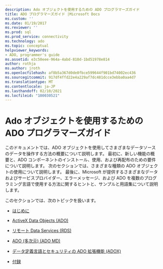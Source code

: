 ```yaml
---
description: Ado オブジェクトを使用するための ADO プログラマーズガイド
title: ADO プログラマーズガイド |Microsoft Docs
ms.custom: ''
ms.date: 01/19/2017
ms.reviewer: ''
ms.prod: sql
ms.prod_service: connectivity
ms.technology: ado
ms.topic: conceptual
helpviewer_keywords:
- ADO, programmer's guide
ms.assetid: e3c50eee-964a-4abd-810d-1bd51978e814
author: rothja
ms.author: jroth
ms.openlocfilehash: af8b5a367d0de0fbce599644f901bd74002ec436
ms.sourcegitcommit: 917df4ffd22e4a229af7dc481dcce3ebba0aa4d7
ms.translationtype: MT
ms.contentlocale: ja-JP
ms.lasthandoff: 02/10/2021
ms.locfileid: "100030521"
---
```

# <a name="ado-programmers-guide-for-using-ado-objects"></a>Ado オブジェクトを使用するための ADO プログラマーズガイド
このドキュメントでは、ADO オブジェクトを使用してさまざまなデータソースのデータを操作する方法の概要について説明します。 最初に、新しい機能の概要と、ADO コンポーネントのインストール、使用、および再配布のための要件について説明します。 次のセクションでは、さまざまな種類の ADO オブジェクトの使用について説明します。 最後に、Microsoft が提供するさまざまなデータおよびサービスプロバイダー、エラーメッセージ、および ADO を複数のプログラミング言語で使用する方法に関するヒントと、サンプルと用語集について説明します。

 このセクションでは、次のトピックを扱います。

-   [はじめに](./ado-introduction.md)

-   [ActiveX Data Objects (ADO)](./data/ado-fundamentals.md)

-   [リモート Data Services (RDS)](./remote-data-service/remote-data-service-rds.md)

-   [ADO (多次元) (ADO MD)](./multidimensional/ado-multidimensional-ado-md.md)

-   [データ定義言語とセキュリティの ADO 拡張機能 (ADOX)](./extensions/ado-extensions-for-data-definition-language-and-security-adox.md)

-   [付録](./appendixes/appendix-a-providers.md)

